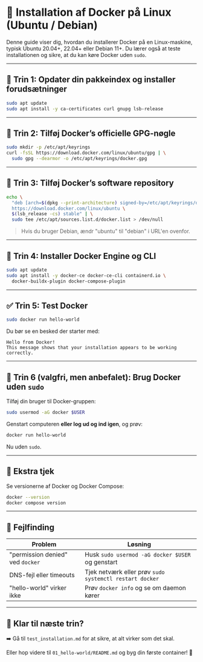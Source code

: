 # 🐧 Installation af Docker på Linux (Ubuntu / Debian)

Denne guide viser dig, hvordan du installerer Docker på en Linux-maskine, typisk Ubuntu 20.04+, 22.04+ eller Debian 11+. Du lærer også at teste installationen og sikre, at du kan køre Docker uden `sudo`.

---

## 🔧 Trin 1: Opdater din pakkeindex og installer forudsætninger

```bash
sudo apt update
sudo apt install -y ca-certificates curl gnupg lsb-release
```

---

## 🔧 Trin 2: Tilføj Docker’s officielle GPG-nøgle

```bash
sudo mkdir -p /etc/apt/keyrings
curl -fsSL https://download.docker.com/linux/ubuntu/gpg | \
  sudo gpg --dearmor -o /etc/apt/keyrings/docker.gpg
```

---

## 🔧 Trin 3: Tilføj Docker’s software repository

```bash
echo \
  "deb [arch=$(dpkg --print-architecture) signed-by=/etc/apt/keyrings/docker.gpg] \
  https://download.docker.com/linux/ubuntu \
  $(lsb_release -cs) stable" | \
  sudo tee /etc/apt/sources.list.d/docker.list > /dev/null
```

> Hvis du bruger Debian, ændr "ubuntu" til "debian" i URL'en ovenfor.

---

## 🔧 Trin 4: Installer Docker Engine og CLI

```bash
sudo apt update
sudo apt install -y docker-ce docker-ce-cli containerd.io \
  docker-buildx-plugin docker-compose-plugin
```

---

## ✅ Trin 5: Test Docker

```bash
sudo docker run hello-world
```

Du bør se en besked der starter med:

```
Hello from Docker!
This message shows that your installation appears to be working correctly.
```

---

## 👤 Trin 6 (valgfri, men anbefalet): Brug Docker uden `sudo`

Tilføj din bruger til Docker-gruppen:

```bash
sudo usermod -aG docker $USER
```

Genstart computeren **eller log ud og ind igen**, og prøv:

```bash
docker run hello-world
```

Nu uden `sudo`.

---

## 📌 Ekstra tjek

Se versionerne af Docker og Docker Compose:

```bash
docker --version
docker compose version
```

---

## 🧠 Fejlfinding

| Problem                          | Løsning                                                  |
|----------------------------------|-------------------------------------------------------------|
| "permission denied" ved `docker` | Husk `sudo usermod -aG docker $USER` og genstart            |
| DNS-fejl eller timeouts          | Tjek netværk eller prøv `sudo systemctl restart docker`   |
| "hello-world" virker ikke        | Prøv `docker info` og se om daemon kører                   |

---

## 🏁 Klar til næste trin?

➡️ Gå til `test_installation.md` for at sikre, at alt virker som det skal.

Eller hop videre til `01_hello-world/README.md` og byg din første container! 🚀

